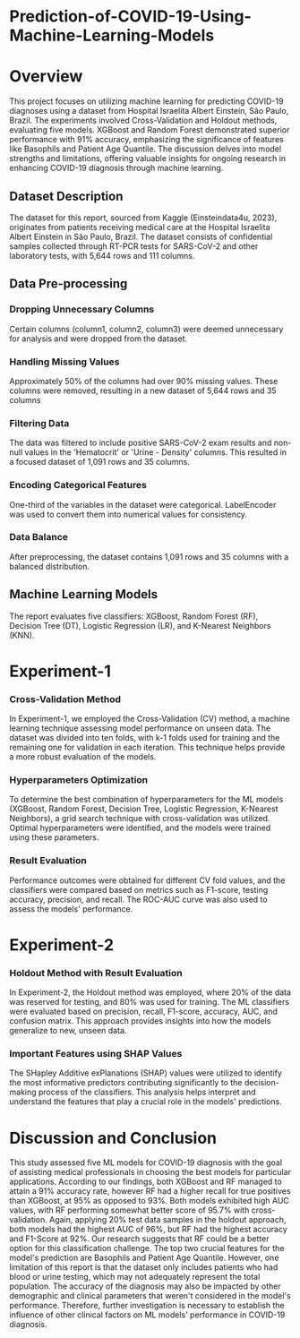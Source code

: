 # Prediction-of-COVID-19-Using-Machine-Learning-Models

# Overview
This project focuses on utilizing machine learning for predicting COVID-19 diagnoses using a dataset from Hospital Israelita Albert Einstein, São Paulo, Brazil. The experiments involved Cross-Validation and Holdout methods, evaluating five models. XGBoost and Random Forest demonstrated superior performance with 91% accuracy, emphasizing the significance of features like Basophils and Patient Age Quantile. The discussion delves into model strengths and limitations, offering valuable insights for ongoing research in enhancing COVID-19 diagnosis through machine learning.

## Dataset Description
The dataset for this report, sourced from Kaggle (Einsteindata4u, 2023), originates from patients receiving medical care at the Hospital Israelita Albert Einstein in São Paulo, Brazil. The dataset consists of confidential samples collected through RT-PCR tests for SARS-CoV-2 and other laboratory tests, with 5,644 rows and 111 columns. 

## Data Pre-processing
### Dropping Unnecessary Columns
Certain columns (column1, column2, column3) were deemed unnecessary for analysis and were dropped from the dataset.

### Handling Missing Values
Approximately 50% of the columns had over 90% missing values. These columns were removed, resulting in a new dataset of 5,644 rows and 35 columns 


### Filtering Data
The data was filtered to include positive SARS-CoV-2 exam results and non-null values in the 'Hematocrit' or 'Urine - Density' columns. This resulted in a focused dataset of 1,091 rows and 35 columns.

### Encoding Categorical Features
One-third of the variables in the dataset were categorical. LabelEncoder was used to convert them into numerical values for consistency.

### Data Balance
After preprocessing, the dataset contains 1,091 rows and 35 columns with a balanced distribution.

## Machine Learning Models
The report evaluates five classifiers: XGBoost, Random Forest (RF), Decision Tree (DT), Logistic Regression (LR), and K-Nearest Neighbors (KNN).

# Experiment-1
### Cross-Validation Method
In Experiment-1, we employed the Cross-Validation (CV) method, a machine learning technique assessing model performance on unseen data. The dataset was divided into ten folds, with k-1 folds used for training and the remaining one for validation in each iteration. This technique helps provide a more robust evaluation of the models.

### Hyperparameters Optimization
To determine the best combination of hyperparameters for the ML models (XGBoost, Random Forest, Decision Tree, Logistic Regression, K-Nearest Neighbors), a grid search technique with cross-validation was utilized. Optimal hyperparameters were identified, and the models were trained using these parameters.

### Result Evaluation
Performance outcomes were obtained for different CV fold values, and the classifiers were compared based on metrics such as F1-score, testing accuracy, precision, and recall. The ROC-AUC curve was also used to assess the models' performance.

# Experiment-2
### Holdout Method with Result Evaluation
In Experiment-2, the Holdout method was employed, where 20% of the data was reserved for testing, and 80% was used for training. The ML classifiers were evaluated based on precision, recall, F1-score, accuracy, AUC, and confusion matrix. This approach provides insights into how the models generalize to new, unseen data.

### Important Features using SHAP Values
The SHapley Additive exPlanations (SHAP) values were utilized to identify the most informative predictors contributing significantly to the decision-making process of the classifiers. This analysis helps interpret and understand the features that play a crucial role in the models' predictions.

# Discussion and Conclusion
This study assessed five ML models for COVID-19 diagnosis with the goal of assisting medical professionals in choosing the best models for particular applications. According to our findings, both XGBoost and RF managed to attain a 91% accuracy rate, however RF had a higher recall for true positives than XGBoost, at 95% as opposed to 93%. Both models exhibited high AUC values, with RF performing somewhat better score of 95.7% with cross-validation. Again, applying 20% test data samples in the holdout approach, both models had the highest AUC of 96%, but RF had the highest accuracy and F1-Score at 92%. Our research suggests that RF could be a better option for this classification challenge. The top two crucial features for the model's prediction are Basophils and Patient Age Quantile. However, one limitation of this report is that the dataset only includes patients who had blood or urine testing, which may not adequately represent the total population. The accuracy of the diagnosis may also be impacted by other demographic and clinical parameters that weren't considered in the model's performance. Therefore, further investigation is necessary to establish the influence of other clinical factors on ML models' performance in COVID-19 diagnosis.
